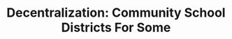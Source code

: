 --- 
title: "Decentralization: Community School Districts For Some"
layout: who-governs
graphicTitle: Map of Decentralized Districts
graphicImg: district-boundaries.jpg
graphiImgAlt: Map of NYC showing 31 school districts
graphicTitle2: 1970-2002; Decentralized school governance
graphicImg2: decentralized-gov-graphic.jpg
graphiImgAlt2: Diagram showing the relationship between voters, the mayor, borough presidents, board of education, district boards, and the rest of the school system 
draft: false
--- 